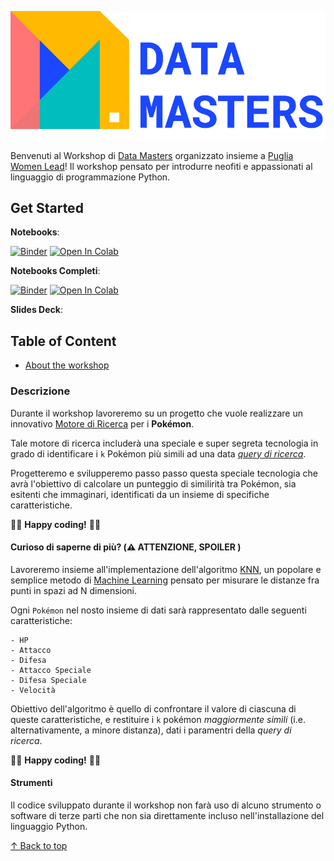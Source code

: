 ![PyCon 2022 Banner](./banner.png)

Benvenuti al Workshop di [Data Masters](https://datamasters.it) organizzato insieme a [Puglia Women Lead](https://www.instagram.com/pugliawomenlead)! Il workshop pensato per introdurre neofiti e appassionati al linguaggio di programmazione Python.

## Get Started

**Notebooks**: 

[![Binder](https://mybinder.org/badge_logo.svg)](https://mybinder.org/v2/gh/Datamasters-it/Gotta-Check-Them-All/main?labpath=analisi_dati_roba_da_donne.ipynb)
[![Open In Colab](https://colab.research.google.com/assets/colab-badge.svg) ](https://colab.research.google.com/drive/1_bXDGJ_EVK2xfCopshYVO6IQx0dKbus0?usp=sharing)

**Notebooks Completi**: 

[![Binder](https://mybinder.org/badge_logo.svg)](https://mybinder.org/v2/gh/Datamasters-it/Gotta-Check-Them-All/main?labpath=Live_Coding_FULL.ipynb)
[![Open In Colab](https://colab.research.google.com/assets/colab-badge.svg)](https://colab.research.google.com/github/Datamasters-it/Gotta-Check-Them-All/blob/main/Live_Coding_FULL.ipynb)

**Slides Deck**:

[Slides]:(https://frankhood-my.sharepoint.com/:p:/g/personal/info_frankhood_onmicrosoft_com/EbyiMCYaRrpCnOg9scMTxIUBkbpjT2wed3ESDo1ulOd8vw?e=87VPTP)

## Table of Content

- [About the workshop](#descr) 


### <a name="descr">Descrizione</a>

Durante il workshop lavoreremo su un progetto che vuole realizzare un innovativo [Motore di Ricerca](https://it.wikipedia.org/wiki/Motore_di_ricerca) per i **Pokémon**.

Tale motore di ricerca includerà una speciale e super segreta tecnologia in grado di identificare i `k` Pokémon più simili ad una data [_query di ricerca_](https://it.wikipedia.org/wiki/Information_retrieval).

Progetteremo e svilupperemo passo passo questa speciale tecnologia che avrà l'obiettivo di calcolare un punteggio di similirità tra Pokémon, sia esitenti che immaginari, identificati da un insieme di specifiche caratteristiche. 

🧑‍💻 **Happy coding!** 👩‍💻

#### Curioso di saperne di più? (⚠️  ATTENZIONE, SPOILER )

Lavoreremo insieme all'implementazione dell'algoritmo [KNN](https://it.wikipedia.org/wiki/K-nearest_neighbors), un popolare e semplice metodo di [Machine Learning](https://it.wikipedia.org/wiki/Apprendimento_automatico) pensato per misurare le distanze fra punti in spazi ad N dimensioni. 

Ogni `Pokémon` nel nosto insieme di dati sarà rappresentato dalle seguenti caratteristiche:

```
- HP
- Attacco
- Difesa
- Attacco Speciale
- Difesa Speciale
- Velocità
```

Obiettivo dell'algoritmo è quello di confrontare il valore di ciascuna di queste caratteristiche, e restituire i `k` pokémon _maggiormente simili_ (i.e. alternativamente, a minore distanza), dati i paramentri della _query di ricerca_.

🧑‍💻 **Happy coding!** 👩‍💻

#### Strumenti

Il codice sviluppato durante il workshop non farà uso di alcuno strumento o software di terze parti che non sia direttamente incluso nell'installazione del linguaggio Python.

[↑ Back to top](#table-of-content)
